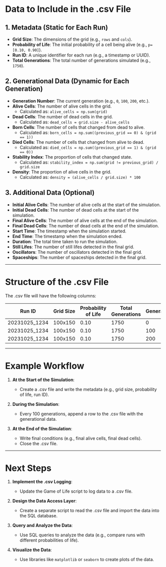 # Data to Include in the .csv File

## 1. Metadata (Static for Each Run)
- **Grid Size**: The dimensions of the grid (e.g., `rows` and `cols`).
- **Probability of Life**: The initial probability of a cell being alive (e.g., `p=[0.10, 0.90]`).
- **Run ID**: A unique identifier for each run (e.g., a timestamp or UUID).
- **Total Generations**: The total number of generations simulated (e.g., `1750`).

## 2. Generational Data (Dynamic for Each Generation)
- **Generation Number**: The current generation (e.g., `0`, `100`, `200`, etc.).
- **Alive Cells**: The number of alive cells in the grid.
  - Calculated as: `alive_cells = np.sum(grid)`
- **Dead Cells**: The number of dead cells in the grid.
  - Calculated as: `dead_cells = grid.size - alive_cells`
- **Born Cells**: The number of cells that changed from dead to alive.
  - Calculated as: `born_cells = np.sum((previous_grid == 0) & (grid == 1))`
- **Died Cells**: The number of cells that changed from alive to dead.
  - Calculated as: `died_cells = np.sum((previous_grid == 1) & (grid == 0))`
- **Stability Index**: The proportion of cells that changed state.
  - Calculated as: `stability_index = np.sum(grid != previous_grid) / grid.size`
- **Density**: The proportion of alive cells in the grid.
  - Calculated as: `density = (alive_cells / grid.size) * 100`

## 3. Additional Data (Optional)
- **Initial Alive Cells**: The number of alive cells at the start of the simulation.
- **Initial Dead Cells**: The number of dead cells at the start of the simulation.
- **Final Alive Cells**: The number of alive cells at the end of the simulation.
- **Final Dead Cells**: The number of dead cells at the end of the simulation.
- **Start Time**: The timestamp when the simulation started.
- **End Time**: The timestamp when the simulation ended.
- **Duration**: The total time taken to run the simulation.
- **Still Lifes**: The number of still lifes detected in the final grid.
- **Oscillators**: The number of oscillators detected in the final grid.
- **Spaceships**: The number of spaceships detected in the final grid.

---

# Structure of the .csv File

The .csv file will have the following columns:

| Run ID       | Grid Size | Probability of Life | Total Generations | Generation | Alive Cells | Dead Cells | Born Cells | Died Cells | Stability Index | Density |
|--------------|-----------|---------------------|-------------------|------------|-------------|------------|------------|------------|-----------------|---------|
| 20231025_1234| 100x150   | 0.10                | 1750              | 0          | 1500        | 13500      | 0          | 0          | 0.00            | 10.00   |
| 20231025_1234| 100x150   | 0.10                | 1750              | 100        | 780         | 14220      | 50         | 30         | 0.05            | 5.20    |
| 20231025_1234| 100x150   | 0.10                | 1750              | 200        | 542         | 14458      | 40         | 25         | 0.03            | 3.61    |

---

# Example Workflow

1. **At the Start of the Simulation**:
   - Create a .csv file and write the metadata (e.g., grid size, probability of life, run ID).

2. **During the Simulation**:
   - Every 100 generations, append a row to the .csv file with the generational data.

3. **At the End of the Simulation**:
   - Write final conditions (e.g., final alive cells, final dead cells).
   - Close the .csv file.

---

# Next Steps

1. **Implement the .csv Logging**:
   - Update the Game of Life script to log data to a .csv file.

2. **Design the Data Access Layer**:
   - Create a separate script to read the .csv file and import the data into the SQL database.

3. **Query and Analyze the Data**:
   - Use SQL queries to analyze the data (e.g., compare runs with different probabilities of life).

4. **Visualize the Data**:
   - Use libraries like `matplotlib` or `seaborn` to create plots of the data.